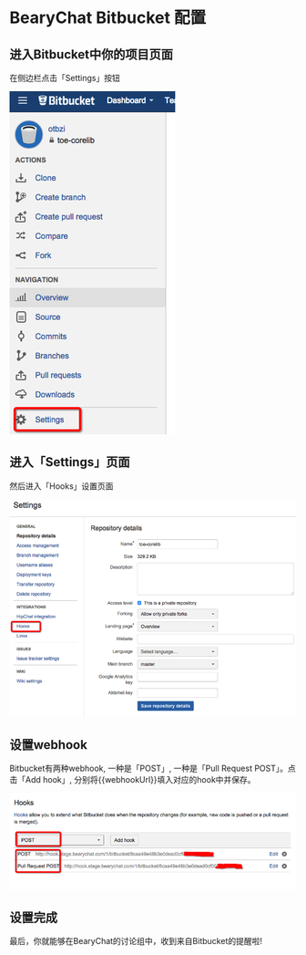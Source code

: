 # BearyChat Bitbucket 配置

## 进入Bitbucket中你的项目页面

在侧边栏点击「Settings」按钮

![](/images/tutorial/bitbucket_settings.png)

## 进入「Settings」页面

然后进入「Hooks」设置页面

![](/images/tutorial/bitbucket_hooks.png)

## 设置webhook

Bitbucket有两种webhook, 一种是「POST」, 一种是「Pull Request POST」。点击「Add hook」, 分别将{{webhookUrl}}填入对应的hook中并保存。

![](/images/tutorial/bitbucket_webhook.png)

## 设置完成

最后，你就能够在BearyChat的讨论组中，收到来自Bitbucket的提醒啦! 
